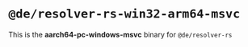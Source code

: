 # `@de/resolver-rs-win32-arm64-msvc`

This is the **aarch64-pc-windows-msvc** binary for `@de/resolver-rs`
